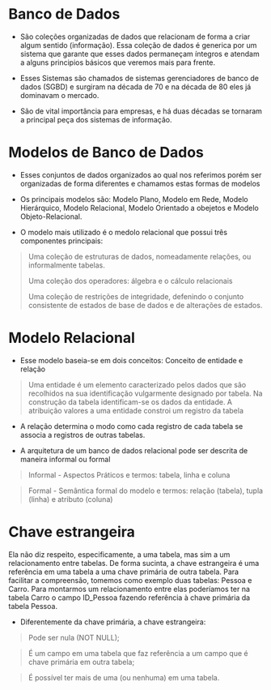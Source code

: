 # Banco de Dados
* São coleções organizadas de dados que relacionam de forma a criar algum sentido (informação). Essa coleção de
dados é generica por um sistema que garante que esses dados permaneçam íntegros e atendam a alguns principios
básicos que veremos mais para frente.

* Esses Sistemas são chamados de sistemas gerenciadores de banco de dados (SGBD) e surgiram
na década de 70 e na década de 80 eles já dominavam o mercado.

* São de vital importância para empresas, e há duas décadas se 
tornaram a principal peça dos sistemas de informação.

# Modelos de Banco de Dados
* Esses conjuntos de dados organizados ao qual nos referimos
porém ser organizadas de forma diferentes e chamamos estas formas de modelos

* Os principais modelos são: Modelo Plano, Modelo em Rede, 
Modelo Hierárquico, Modelo Relacional, Modelo Orientado
a obejetos e Modelo Objeto-Relacional.

* O modelo mais utilizado é o medolo relacional que possui três componentes principais: 
> Uma coleção de estruturas de dados, nomeadamente relações, ou informalmente tabelas.
>
>Uma coleção dos operadores: álgebra e o cálculo relacionais
>
> Uma coleção de restrições de integridade, defenindo o conjunto
> consistente de estados de base de dados e de alterações de estados.

# Modelo Relacional
* Esse modelo baseia-se em dois conceitos: Conceito de entidade e relação
> Uma entidade é um elemento caracterizado pelos dados que são 
> recolhidos na sua identificação vulgarmente designado por tabela.
> Na construção da tabela identificam-se os dados da entidade.
> A atribuição valores a uma entidade constroi um registro da tabela

* A relação determina o modo como cada registro de cada tabela se
associa a registros de outras tabelas.

* A arquitetura de um banco de dados relacional pode ser descrita de maneira informal ou formal
> Informal - Aspectos Práticos e termos: tabela, linha e coluna

> Formal - Semântica formal do modelo e termos: relação (tabela), tupla (linha) e atributo (coluna)

# Chave estrangeira

Ela não diz respeito, especificamente, a uma tabela, mas sim a um relacionamento entre tabelas. De forma sucinta, a chave estrangeira é uma referência em uma tabela a uma chave primária de outra tabela. Para facilitar a compreensão, tomemos como exemplo duas tabelas: Pessoa e Carro. Para montarmos um relacionamento entre elas poderíamos ter na tabela Carro o campo ID_Pessoa fazendo referência à chave primária da tabela Pessoa.
* Diferentemente da chave primária, a chave estrangeira:

> Pode ser nula (NOT NULL);

> É um campo em uma tabela que faz referência a um campo que é chave primária em outra tabela;

> É possível ter mais de uma (ou nenhuma) em uma tabela.
